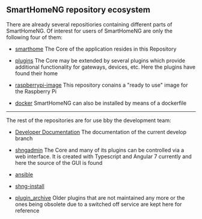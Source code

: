 ## SmartHomeNG repository ecosystem

<!--

**Here are some ideas to get you started:**

🙋‍♀️ A short introduction - what is your organization all about?
🌈 Contribution guidelines - how can the community get involved?
👩‍💻 Useful resources - where can the community find your docs? Is there anything else the community should know?
🍿 Fun facts - what does your team eat for breakfast?
🧙 Remember, you can do mighty things with the power of [Markdown](https://docs.github.com/github/writing-on-github/getting-started-with-writing-and-formatting-on-github/basic-writing-and-formatting-syntax)
-->

There are already several repositiories containing different parts of SmartHomeNG. Of interest for users of SmartHomeNG are only the following four of them:

* [smarthome](https://github.com/smarthomeNG/smarthome)
  The Core of the application resides in this Repository

* [plugins](https://github.com/smarthomeNG/plugins)
  The Core may be extended by several plugins which provide additional functionality for gateways, devices, etc.
  Here the plugins have found their home
  
* [raspberrypi-image](https://github.com/smarthomeNG/raspberrypi-image) This repository conains a "ready to use" image for the Raspberry Pi
  
* [docker](https://github.com/smarthomeNG/docker)  SmartHomeNG can also be installed by means of a dockerfile

  
-------

The rest of the repositories are for use bby the development team:
  
* [Developer Documentation](https://github.com/smarthomeNG/dev_doc)
  The documentation of the current develop branch
  
* [shngadmin](https://github.com/smarthomeNG/shngadmin)
  The Core and many of its plugins can be controlled via a web interface. It is created with Typescript and Angular 7 currently and here the source of the GUI is found
  
* [ansible](https://github.com/smarthomeNG/ansible)

* [shng-install](https://github.com/smarthomeNG/shng-install)
  
* [plugin_archive](https://github.com/smarthomeNG/plugin_archive)
  Older plugins that are not maintained any more or the ones being obsolete due to a switched off service are kept here for reference
  
  
  
